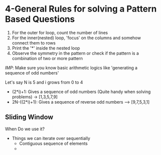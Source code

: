 # 4-General Rules for solving a Pattern Based Questions

1. For the outer for loop, count the number of lines
2. For the inner(nested) loop, 'focus' on the columns and somehow connect them to rows
3. Print the '*' inside the nested loop
4. Observe the symmetry in the pattern or check if the pattern is a combination of two or more pattern


*IMP*: Make sure you know basic arithmetic logics like 'generating a sequence of odd numbers'

Let's say N is 5 and i grows from 0 to 4

- (2*i)+1: Gives a sequence of odd numbers (Quite handy when solving problems) -> [1,3,5,7,9]
- 2N-((2*i)+1): Gives a sequence of reverse odd numbers --> [9,7,5,3,1]

## Sliding Window

When Do we use it?

- Things we can iterate over sequentially
	- Contiguous sequence of elements
	- 
<!--stackedit_data:
eyJoaXN0b3J5IjpbLTg0NDgzNTA2MV19
-->
